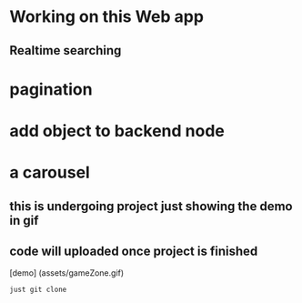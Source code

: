 # Working on this Web app 
## Realtime searching
# pagination
# add object to backend node
# a carousel 

## this is undergoing project just showing the demo in gif 
## code will uploaded once project is finished

[demo] (assets/gameZone.gif) 

```bash
just git clone 
```